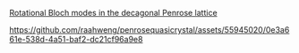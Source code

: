 [Rotational Bloch modes in the decagonal Penrose lattice](https://github.com/raahweng/penrosequasicrystal/blob/main/Rotational%20Bloch%20modes%20in%20the%20decagonal%20Penrose%20lattice.pdf)


https://github.com/raahweng/penrosequasicrystal/assets/55945020/0e3a661e-538d-4a51-baf2-dc21cf96a9e8

